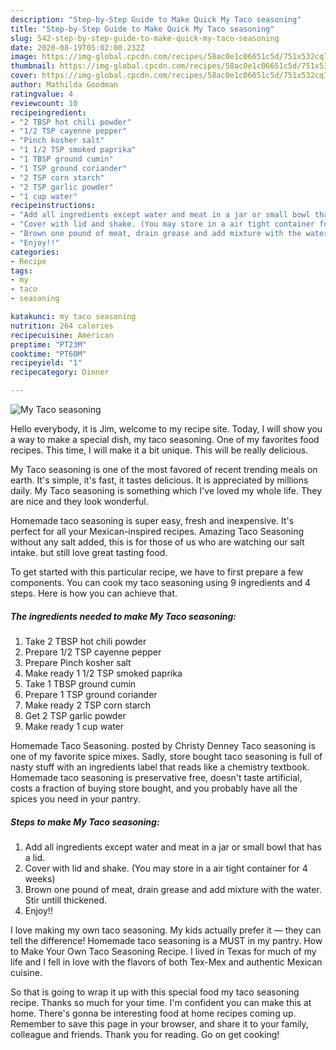 ```yaml
---
description: "Step-by-Step Guide to Make Quick My Taco seasoning"
title: "Step-by-Step Guide to Make Quick My Taco seasoning"
slug: 542-step-by-step-guide-to-make-quick-my-taco-seasoning
date: 2020-08-19T05:02:00.232Z
image: https://img-global.cpcdn.com/recipes/58ac0e1c06651c5d/751x532cq70/my-taco-seasoning-recipe-main-photo.jpg
thumbnail: https://img-global.cpcdn.com/recipes/58ac0e1c06651c5d/751x532cq70/my-taco-seasoning-recipe-main-photo.jpg
cover: https://img-global.cpcdn.com/recipes/58ac0e1c06651c5d/751x532cq70/my-taco-seasoning-recipe-main-photo.jpg
author: Mathilda Goodman
ratingvalue: 4
reviewcount: 10
recipeingredient:
- "2 TBSP hot chili powder"
- "1/2 TSP cayenne pepper"
- "Pinch kosher salt"
- "1 1/2 TSP smoked paprika"
- "1 TBSP ground cumin"
- "1 TSP ground coriander"
- "2 TSP corn starch"
- "2 TSP garlic powder"
- "1 cup water"
recipeinstructions:
- "Add all ingredients except water and meat in a jar or small bowl that has a lid."
- "Cover with lid and shake. (You may store in a air tight container for 4 weeks)"
- "Brown one pound of meat, drain grease and add mixture with the water. Stir untill thickened."
- "Enjoy!!"
categories:
- Recipe
tags:
- my
- taco
- seasoning

katakunci: my taco seasoning 
nutrition: 264 calories
recipecuisine: American
preptime: "PT23M"
cooktime: "PT60M"
recipeyield: "1"
recipecategory: Dinner

---
```



![My Taco seasoning](https://img-global.cpcdn.com/recipes/58ac0e1c06651c5d/751x532cq70/my-taco-seasoning-recipe-main-photo.jpg)

Hello everybody, it is Jim, welcome to my recipe site. Today, I will show you a way to make a special dish, my taco seasoning. One of my favorites food recipes. This time, I will make it a bit unique. This will be really delicious.

My Taco seasoning is one of the most favored of recent trending meals on earth. It's simple, it's fast, it tastes delicious. It is appreciated by millions daily. My Taco seasoning is something which I've loved my whole life. They are nice and they look wonderful.

Homemade taco seasoning is super easy, fresh and inexpensive. It&#39;s perfect for all your Mexican-inspired recipes. Amazing Taco Seasoning without any salt added, this is for those of us who are watching our salt intake. but still love great tasting food.


To get started with this particular recipe, we have to first prepare a few components. You can cook my taco seasoning using 9 ingredients and 4 steps. Here is how you can achieve that.

<!--inarticleads1-->

##### The ingredients needed to make My Taco seasoning:

1. Take 2 TBSP hot chili powder
1. Prepare 1/2 TSP cayenne pepper
1. Prepare Pinch kosher salt
1. Make ready 1 1/2 TSP smoked paprika
1. Take 1 TBSP ground cumin
1. Prepare 1 TSP ground coriander
1. Make ready 2 TSP corn starch
1. Get 2 TSP garlic powder
1. Make ready 1 cup water


Homemade Taco Seasoning. posted by Christy Denney Taco seasoning is one of my favorite spice mixes. Sadly, store bought taco seasoning is full of nasty stuff with an ingredients label that reads like a chemistry textbook. Homemade taco seasoning is preservative free, doesn&#39;t taste artificial, costs a fraction of buying store bought, and you probably have all the spices you need in your pantry. 

<!--inarticleads2-->

##### Steps to make My Taco seasoning:

1. Add all ingredients except water and meat in a jar or small bowl that has a lid.
1. Cover with lid and shake. (You may store in a air tight container for 4 weeks)
1. Brown one pound of meat, drain grease and add mixture with the water. Stir untill thickened.
1. Enjoy!!


I love making my own taco seasoning. My kids actually prefer it — they can tell the difference! Homemade taco seasoning is a MUST in my pantry. How to Make Your Own Taco Seasoning Recipe. I lived in Texas for much of my life and I fell in love with the flavors of both Tex-Mex and authentic Mexican cuisine. 

So that is going to wrap it up with this special food my taco seasoning recipe. Thanks so much for your time. I'm confident you can make this at home. There's gonna be interesting food at home recipes coming up. Remember to save this page in your browser, and share it to your family, colleague and friends. Thank you for reading. Go on get cooking!
